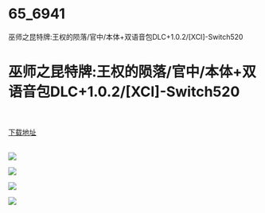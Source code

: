 # 65_6941
巫师之昆特牌:王权的陨落/官中/本体+双语音包DLC+1.0.2/[XCI]-Switch520
# 巫师之昆特牌:王权的陨落/官中/本体+双语音包DLC+1.0.2/[XCI]-Switch520
 <br/></br>
[下载地址](https://www.switch520.cc/article/6941 "下载地址")
<br/></br>

<p><span><strong><img src="https://www.switch520.cc/muke_img/upload_art_editor_20201027-1_0ac6b28668aad557851e1a5a0e70d3ca.jpg"></strong></span></p>
<p><span><strong><img src="https://www.switch520.cc/muke_img/upload_art_editor_20201027-1_0ee3eaac6558b7366e589607fcee62bd.jpg"></strong></span></p>
<p><span><strong><img src="https://www.switch520.cc/muke_img/upload_art_editor_20201027-1_0e005edf7aa83ceedac8e29e15963fac.jpg"></strong></span></p>
<p><span><strong><img src="https://www.switch520.cc/muke_img/upload_art_editor_20201027-1_a3b8898870e01c00815fab4739b7b2ca.jpg"></strong></span></p>
<p></p>
